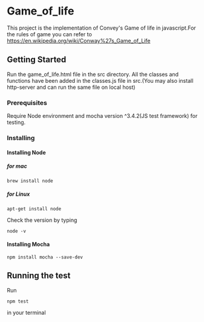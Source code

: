 # Game_of_life
  This project is the implementation of Convey's Game of life in javascript.For the rules of game you can refer to
  https://en.wikipedia.org/wiki/Conway%27s_Game_of_Life
## Getting Started 
  Run the game_of_life.html file in the src directory. All the classes and functions have been added in the classes.js file in src.(You may also install http-server and can run the same file on local host)
### Prerequisites
  Require Node environment and mocha version ^3.4.2(JS test framework) for testing.
### Installing
  
  #### Installing Node
  
  ##### for mac
  ```
  brew install node
  ```
  ##### for Linux
  ```
  apt-get install node
  ```
  Check the version by typing 
  ```
  node -v
  ```
  #### Installing Mocha
  ```
  npm install mocha --save-dev
  ```
  
## Running the test
Run 
```
npm test
```
in your terminal
